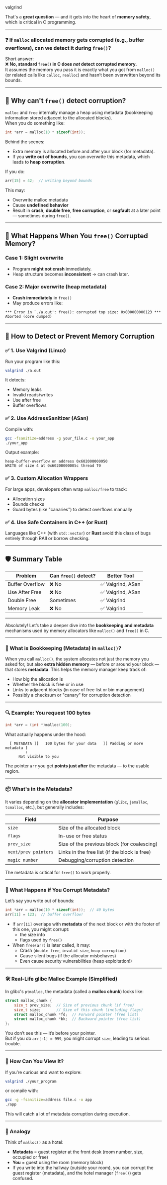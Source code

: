 valgrind

That's a **great question** — and it gets into the heart of **memory safety**, which is critical in C programming.

---

### ❓ If `malloc` allocated memory gets corrupted (e.g., buffer overflows), can we detect it during `free()`?

Short answer:  
❌ **No, standard `free()` in C does *not* detect corrupted memory.**  
It assumes the memory you pass it is exactly what you got from `malloc()` (or related calls like `calloc`, `realloc`) and hasn’t been overwritten beyond its bounds.

---

## 🧠 Why can't `free()` detect corruption?

`malloc` and `free` internally manage a heap using metadata (bookkeeping information stored adjacent to the allocated blocks).  
When you do something like:

```c
int *arr = malloc(10 * sizeof(int));
```

Behind the scenes:
- Extra memory is allocated before and after your block (for metadata).
- If you **write out of bounds**, you can overwrite this metadata, which leads to **heap corruption**.

If you do:
```c
arr[15] = 42;  // writing beyond bounds
```

This may:
- Overwrite malloc metadata
- Cause **undefined behavior**
- Result in **crash**, **double free**, **free corruption**, or **segfault** at a later point — sometimes during `free()`.

---

## 🧪 What Happens When You `free()` Corrupted Memory?

### Case 1: Slight overwrite
- Program **might not crash** immediately.
- Heap structure becomes **inconsistent** → can crash later.

### Case 2: Major overwrite (heap metadata)
- **Crash immediately** in `free()`
- May produce errors like:

```
*** Error in `./a.out': free(): corrupted top size: 0x000000000123 ***
Aborted (core dumped)
```

---

## 🧰 How to Detect or Prevent Memory Corruption

### ✅ 1. **Use Valgrind (Linux)**
Run your program like this:
```sh
valgrind ./a.out
```

It detects:
- Memory leaks
- Invalid reads/writes
- Use after free
- Buffer overflows

### ✅ 2. **Use AddressSanitizer (ASan)**
Compile with:
```sh
gcc -fsanitize=address -g your_file.c -o your_app
./your_app
```

Output example:
```
heap-buffer-overflow on address 0x602000000050
WRITE of size 4 at 0x60200000005c thread T0
```

### ✅ 3. **Custom Allocation Wrappers**
For large apps, developers often wrap `malloc/free` to track:
- Allocation sizes
- Bounds checks
- Guard bytes (like "canaries") to detect overflows manually

### ✅ 4. **Use Safe Containers in C++ (or Rust)**
Languages like C++ (with `std::vector`) or **Rust** avoid this class of bugs entirely through RAII or borrow checking.

---

## 🛡️ Summary Table

| Problem | Can `free()` detect? | Better Tool |
|--------|----------------------|--------------|
| Buffer Overflow | ❌ No | ✅ Valgrind, ASan |
| Use After Free | ❌ No | ✅ Valgrind, ASan |
| Double Free | Sometimes | ✅ Valgrind |
| Memory Leak | ❌ No | ✅ Valgrind |

---

Absolutely! Let’s take a deeper dive into the **bookkeeping and metadata** mechanisms used by memory allocators like `malloc()` and `free()` in C.

---

### 🧾 What is Bookkeeping (Metadata) in `malloc()`?

When you call `malloc()`, the system allocates not just the memory you asked for, but also **extra hidden memory** — before or around your block — that stores **metadata**. This helps the memory manager keep track of:

- How big the allocation is
- Whether the block is free or in use
- Links to adjacent blocks (in case of free list or bin management)
- Possibly a checksum or "canary" for corruption detection

---

### 🔍 Example: You request 100 bytes

```c
int *arr = (int *)malloc(100);
```

What actually happens under the hood:

```
  [ METADATA ][   100 bytes for your data   ][ Padding or more metadata ]
         ↑
      Not visible to you
```

The pointer `arr` you get **points just after** the metadata — to the usable region.

---

### 📦 What's in the Metadata?

It varies depending on the **allocator implementation** (`glibc`, `jemalloc`, `tcmalloc`, etc.), but generally includes:

| Field               | Purpose                                                 |
|---------------------|---------------------------------------------------------|
| `size`              | Size of the allocated block                             |
| `flags`             | In-use or free status                                   |
| `prev_size`         | Size of the previous block (for coalescing)             |
| `next/prev pointers`| Links in the free list (if the block is free)           |
| `magic number`      | Debugging/corruption detection                          |

The metadata is critical for `free()` to work properly.

---

### 🧨 What Happens if You Corrupt Metadata?

Let’s say you write out of bounds:

```c
int *arr = malloc(10 * sizeof(int));  // 40 bytes
arr[11] = 123;  // buffer overflow!
```

- If `arr[11]` overlaps with **metadata** of the next block or with the footer of this one, you might corrupt:
  - the size info
  - flags used by `free()`
- When `free(arr)` is later called, it may:
  - Crash (`double free`, `invalid size`, `heap corruption`)
  - Cause silent bugs (if the allocator misbehaves)
  - Even cause security vulnerabilities (heap exploitation!)

---

### 🛠️ Real-Life glibc Malloc Example (Simplified)

In glibc's `ptmalloc`, the metadata (called a **malloc chunk**) looks like:

```c
struct malloc_chunk {
    size_t prev_size;  // Size of previous chunk (if free)
    size_t size;       // Size of this chunk (including flags)
    struct malloc_chunk *fd;  // Forward pointer (free list)
    struct malloc_chunk *bk;  // Backward pointer (free list)
};
```

You don’t see this — it’s before your pointer.  
But if you do `arr[-1] = 999`, you might corrupt `size`, leading to serious trouble.

---

### 🧪 How Can You View It?

If you’re curious and want to explore:

```sh
valgrind ./your_program
```

or compile with:

```sh
gcc -g -fsanitize=address file.c -o app
./app
```

This will catch a lot of metadata corruption during execution.

---

### 🧠 Analogy

Think of `malloc()` as a hotel:

- **Metadata** = guest register at the front desk (room number, size, occupied or free)
- **You** = guest using the room (memory block)
- If you write into the hallway (outside your room), you can corrupt the guest register (metadata), and the hotel manager (`free()`) gets confused.

